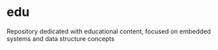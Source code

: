 # edu
 Repository dedicated with educational content, focused on embedded systems and data structure concepts
